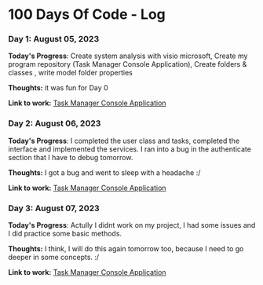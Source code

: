 # 100 Days Of Code - Log

### Day 1: August 05, 2023 


**Today's Progress**: Create system analysis with visio microsoft, Create my program repository (Task Manager Console Application), Create folders & classes , write model folder properties

**Thoughts:** it was fun for Day 0 

**Link to work:** [Task Manager Console Application](https://github.com/Hamrez95/Task-Manager-Console-Application.git)

### Day 2: August 06, 2023 


**Today's Progress**: I completed the user class and tasks, completed the interface and implemented the services. I ran into a bug in the authenticate section that I have to debug tomorrow.

**Thoughts:** I got a bug and went to sleep with a headache :/

**Link to work:** [Task Manager Console Application](https://github.com/Hamrez95/Task-Manager-Console-Application.git)


### Day 3: August 07, 2023 


**Today's Progress**: Actully I didnt work on my project,  I had some issues and I did practice some basic methods. 

**Thoughts:** I think, I will do this again tomorrow too, because I need to go deeper in some concepts. :/

**Link to work:** [Task Manager Console Application](https://github.com/Hamrez95/Task-Manager-Console-Application.git)



